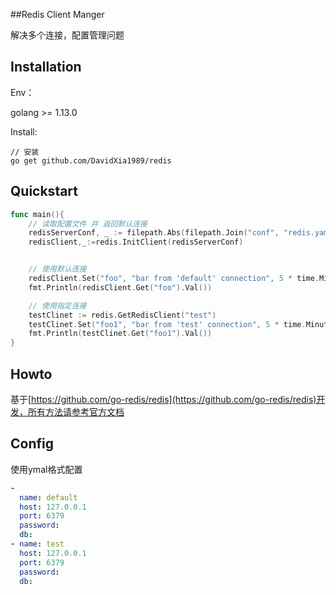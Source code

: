 ##Redis Client Manger

解决多个连接，配置管理问题

## Installation

Env：

golang >= 1.13.0

Install:

```
// 安装
go get github.com/DavidXia1989/redis
```

## Quickstart

```go
func main(){
    // 读取配置文件 并 返回默认连接
    redisServerConf, _ := filepath.Abs(filepath.Join("conf", "redis.yaml"))
    redisClient,_:=redis.InitClient(redisServerConf)


    // 使用默认连接
    redisClient.Set("foo", "bar from 'default' connection", 5 * time.Minute)
    fmt.Println(redisClient.Get("foo").Val())

    // 使用指定连接
    testClinet := redis.GetRedisClient("test")
    testClinet.Set("foo1", "bar from 'test' connection", 5 * time.Minute)
    fmt.Println(testClinet.Get("foo1").Val())
}
```

## Howto

基于[https://github.com/go-redis/redis](https://github.com/go-redis/redis)开发，所有方法请参考官方文档

## Config

使用ymal格式配置

```yaml
-
  name: default
  host: 127.0.0.1
  port: 6379
  password:
  db:
- name: test
  host: 127.0.0.1
  port: 6379
  password:
  db:
```

